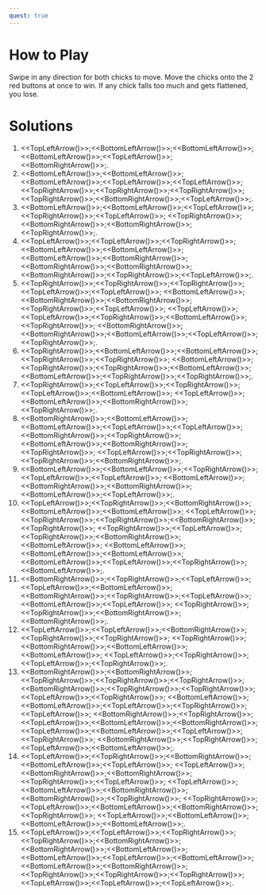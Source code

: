 ```yaml
---
quest: true
---
```


# How to Play

Swipe in any direction for both chicks to move. Move the chicks onto the 2 red buttons at once to win. If any chick falls too much and gets flattened, you lose.

# Solutions

1. <<TopLeftArrow()>>;<<BottomLeftArrow()>>;<<BottomLeftArrow()>>;<<BottomLeftArrow()>>;<<TopLeftArrow()>>;<<BottomRightArrow()>>;.
2. <<BottomLeftArrow()>>;<<BottomLeftArrow()>>;<<BottomLeftArrow()>>;<<TopLeftArrow()>>;<<TopLeftArrow()>>; <<TopRightArrow()>>;<<TopRightArrow()>>;<<TopRightArrow()>>;<<TopRightArrow()>>;<<BottomRightArrow()>>;<<TopLeftArrow()>>;.
3. <<BottomLeftArrow()>>;<<BottomLeftArrow()>>;<<TopLeftArrow()>>;<<TopRightArrow()>>;<<TopLeftArrow()>>; <<TopRightArrow()>>;<<BottomRightArrow()>>;<<BottomRightArrow()>>;<<TopRightArrow()>>;.
4. <<TopLeftArrow()>>;<<TopLeftArrow()>>;<<TopRightArrow()>>;<<BottomLeftArrow()>>;<<BottomLeftArrow()>>; <<BottomLeftArrow()>>;<<BottomRightArrow()>>;<<BottomRightArrow()>>;<<BottomRightArrow()>>;<<BottomRightArrow()>>;<<TopRightArrow()>>;<<TopLeftArrow()>>;.
5. <<TopRightArrow()>>;<<TopRightArrow()>>;<<TopRightArrow()>>;<<TopLeftArrow()>>;<<TopLeftArrow()>>; <<BottomLeftArrow()>>;<<BottomRightArrow()>>;<<BottomRightArrow()>>;<<TopRightArrow()>>;<<TopLeftArrow()>>; <<TopLeftArrow()>>;<<TopLeftArrow()>>;<<TopRightArrow()>>;<<BottomLeftArrow()>>;<<TopRightArrow()>>; <<BottomRightArrow()>>;<<BottomRightArrow()>>;<<BottomLeftArrow()>>;<<TopLeftArrow()>>;<<TopRightArrow()>>;.
6. <<TopRightArrow()>>;<<BottomLeftArrow()>>;<<BottomLeftArrow()>>;<<TopRightArrow()>>;<<TopRightArrow()>>; <<BottomLeftArrow()>>;<<TopRightArrow()>>;<<TopRightArrow()>>;<<BottomLeftArrow()>>;<<BottomLeftArrow()>>;<<TopRightArrow()>>;<<TopRightArrow()>>;.
7. <<TopRightArrow()>>;<<TopLeftArrow()>>;<<TopRightArrow()>>;<<TopLeftArrow()>>;<<BottomLeftArrow()>>; <<TopLeftArrow()>>;<<BottomLeftArrow()>>;<<BottomRightArrow()>>;<<TopRightArrow()>>;.
8. <<BottomRightArrow()>>;<<BottomLeftArrow()>>;<<BottomLeftArrow()>>;<<TopLeftArrow()>>;<<TopLeftArrow()>>; <<BottomRightArrow()>>;<<TopRightArrow()>>;<<BottomLeftArrow()>>;<<BottomRightArrow()>>;<<TopRightArrow()>>; <<TopLeftArrow()>>;<<TopRightArrow()>>;<<TopRightArrow()>>;<<BottomRightArrow()>>;.
9. <<BottomLeftArrow()>>;<<BottomLeftArrow()>>;<<TopRightArrow()>>;<<TopLeftArrow()>>;<<TopLeftArrow()>>; <<BottomLeftArrow()>>;<<BottomRightArrow()>>;<<BottomRightArrow()>>;<<BottomLeftArrow()>>;<<TopLeftArrow()>>;.
10. <<TopLeftArrow()>>;<<TopRightArrow()>>;<<BottomRightArrow()>>;<<BottomLeftArrow()>>;<<BottomLeftArrow()>>; <<TopLeftArrow()>>;<<TopRightArrow()>>;<<TopRightArrow()>>;<<BottomRightArrow()>>;<<TopRightArrow()>>; <<TopRightArrow()>>;<<TopLeftArrow()>>;<<TopRightArrow()>>;<<BottomRightArrow()>>;<<BottomLeftArrow()>>; <<BottomLeftArrow()>>;<<BottomLeftArrow()>>;<<BottomLeftArrow()>>;<<BottomLeftArrow()>>;<<TopLeftArrow()>>;<<TopRightArrow()>>;<<BottomLeftArrow()>>;.
11. <<BottomRightArrow()>>;<<TopRightArrow()>>;<<TopLeftArrow()>>;<<TopLeftArrow()>>;<<BottomLeftArrow()>>; <<BottomRightArrow()>>;<<TopRightArrow()>>;<<TopLeftArrow()>>;<<BottomLeftArrow()>>;<<TopLeftArrow()>>; <<TopRightArrow()>>;<<TopRightArrow()>>;<<BottomRightArrow()>>;<<BottomRightArrow()>>;.
12. <<TopLeftArrow()>>;<<TopLeftArrow()>>;<<BottomRightArrow()>>;<<TopRightArrow()>>;<<TopRightArrow()>>; <<TopRightArrow()>>;<<BottomRightArrow()>>;<<BottomLeftArrow()>>;<<BottomLeftArrow()>>; <<TopLeftArrow()>>;<<TopRightArrow()>>;<<TopLeftArrow()>>;<<TopRightArrow()>>;.
13. <<BottomRightArrow()>>;<<BottomRightArrow()>>;<<TopRightArrow()>>;<<TopRightArrow()>>;<<TopRightArrow()>>; <<BottomRightArrow()>>;<<TopRightArrow()>>;<<TopRightArrow()>>;<<TopLeftArrow()>>;<<TopRightArrow()>>; <<BottomLeftArrow()>>;<<BottomLeftArrow()>>;<<TopLeftArrow()>>;<<TopRightArrow()>>;<<TopLeftArrow()>>; <<BottomRightArrow()>>;<<TopRightArrow()>>;<<TopLeftArrow()>>;<<BottomLeftArrow()>>;<<BottomRightArrow()>>; <<TopLeftArrow()>>;<<BottomLeftArrow()>>;<<TopLeftArrow()>>;<<TopRightArrow()>>; <<BottomRightArrow()>>;<<TopRightArrow()>>;<<TopLeftArrow()>>;<<BottomLeftArrow()>>;.
14. <<TopLeftArrow()>>;<<TopRightArrow()>>;<<BottomRightArrow()>>;<<BottomLeftArrow()>>;<<TopLeftArrow()>>; <<TopLeftArrow()>>;<<BottomRightArrow()>>;<<BottomRightArrow()>>;<<TopRightArrow()>>;<<TopLeftArrow()>>; <<TopLeftArrow()>>;<<BottomLeftArrow()>>;<<BottomRightArrow()>>;<<BottomRightArrow()>>;<<TopRightArrow()>>; <<TopRightArrow()>>;<<TopLeftArrow()>>;<<BottomLeftArrow()>>;<<BottomRightArrow()>>;<<TopRightArrow()>>; <<TopLeftArrow()>>;<<BottomLeftArrow()>>;<<BottomLeftArrow()>>;<<BottomLeftArrow()>>;.
15. <<TopLeftArrow()>>;<<TopLeftArrow()>>;<<TopRightArrow()>>;<<TopRightArrow()>>;<<BottomRightArrow()>>; <<BottomRightArrow()>>;<<BottomLeftArrow()>>;<<BottomLeftArrow()>>;<<TopLeftArrow()>>;<<BottomLeftArrow()>>; <<BottomLeftArrow()>>;<<BottomRightArrow()>>;<<TopRightArrow()>>;<<TopRightArrow()>>;<<TopRightArrow()>>;<<TopLeftArrow()>>;<<TopLeftArrow()>>;<<TopLeftArrow()>>;.